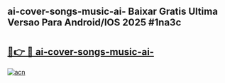 ## ai-cover-songs-music-ai- Baixar Gratis Ultima Versao Para Android/IOS 2025 #1na3c

# <h2><a href="https://ainizakaria.my?title=ai-cover-songs-music-ai-&ref=20M">🔗👉 🔴 ai-cover-songs-music-ai-</a></h2>

[![acn](https://github.com/user-attachments/assets/0f9c940e-d8b0-45ae-aac7-cd30a18b3e1c)](https://ainizakaria.my?title=ai-cover-songs-music-ai-&ref=20M)

